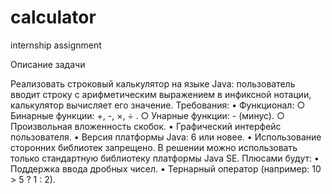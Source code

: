 # calculator
internship assignment

Описание задачи

Реализовать строковый калькулятор на языке Java: пользователь вводит строку с арифметическим
выражением в инфиксной нотации, калькулятор вычисляет его значение.
Требования:
  • Функционал:
    ○ Бинарные функции: +, -, ×, ÷ .
    ○ Унарные функции: - (минус).
    ○ Произвольная вложенность скобок.
  • Графический интерфейс пользователя.
  • Версия платформы Java: 6 или новее.
  • Использование сторонних библиотек запрещено. В решении можно использовать только
стандартную библиотеку платформы Java SE.
Плюсами будут:
  • Поддержка ввода дробных чисел.
  • Тернарный оператор (например: 10 > 5 ? 1 : 2).
